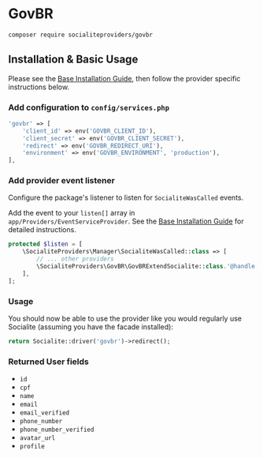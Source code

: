 # GovBR

```bash
composer require socialiteproviders/govbr
```

## Installation & Basic Usage

Please see the [Base Installation Guide](https://socialiteproviders.com/usage/), then follow the provider specific instructions below.

### Add configuration to `config/services.php`

```php
'govbr' => [
    'client_id' => env('GOVBR_CLIENT_ID'),
    'client_secret' => env('GOVBR_CLIENT_SECRET'),
    'redirect' => env('GOVBR_REDIRECT_URI'),
    'environment' => env('GOVBR_ENVIRONMENT', 'production'),
],
```

### Add provider event listener

Configure the package's listener to listen for `SocialiteWasCalled` events.

Add the event to your `listen[]` array in `app/Providers/EventServiceProvider`. See the [Base Installation Guide](https://socialiteproviders.com/usage/) for detailed instructions.

```php
protected $listen = [
    \SocialiteProviders\Manager\SocialiteWasCalled::class => [
        // ... other providers
        \SocialiteProviders\GovBR\GovBRExtendSocialite::class.'@handle',
    ],
];
```

### Usage

You should now be able to use the provider like you would regularly use Socialite (assuming you have the facade installed):

```php
return Socialite::driver('govbr')->redirect();
```

### Returned User fields

-   `id`
-   `cpf`
-   `name`
-   `email`
-   `email_verified`
-   `phone_number`
-   `phone_number_verified`
-   `avatar_url`
-   `profile`
